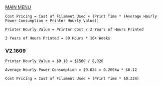 [MAIN MENU](/README.md)

`Cost Pricing = Cost of Filament Used + (Print Time * (Average Hourly Power Consumption + Printer Hourly Value))`

`Printer Hourly Value = Printer Cost / 2 Years of Hours Printed`

`2 Years of Hours Printed = 80 Hours * 104 Weeks`

### V2.1609
`Printer Hourly Value = $0.18 = $1500 / 8,320`

`Average Hourly Power Consumption = $0.024 = 0.200kw * $0.12`

`Cost Pricing = Cost of Filament Used + (Print Time * $0.224)`
